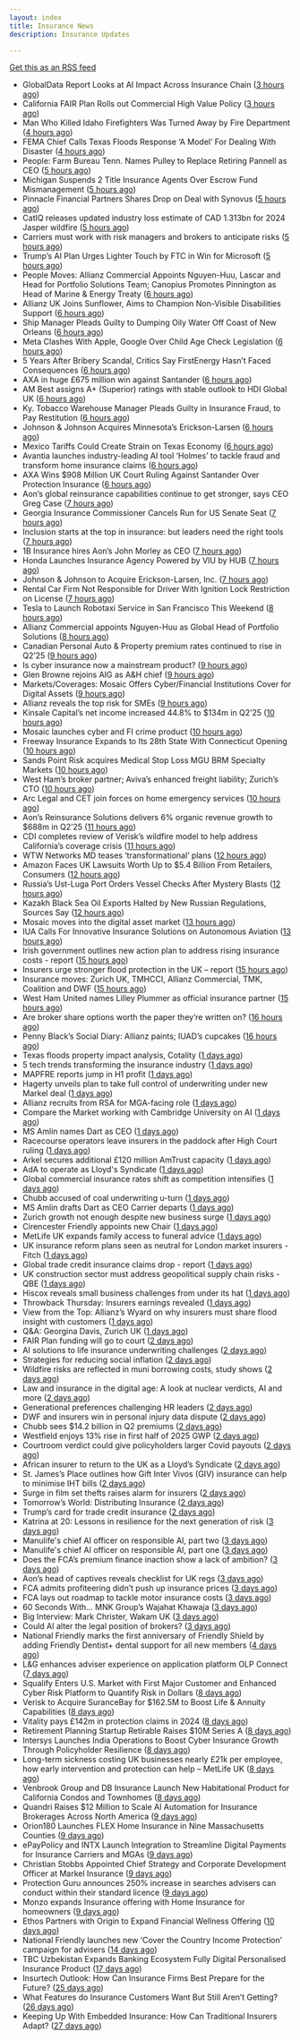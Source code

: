 ```yaml
---
layout: index
title: Insurance News
description: Insurance Updates

---
```


[Get this as an RSS feed](/insurance.rss)

<!-- news_marker starts -->
- GlobalData Report Looks at AI Impact Across Insurance Chain ([3 hours ago](https://insurance-edge.net/2025/07/25/globaldata-report-looks-at-ai-impact-across-insurance-chain/))
- California FAIR Plan Rolls out Commercial High Value Policy ([3 hours ago](https://www.insurancejournal.com/news/west/2025/07/25/833310.htm))
- Man Who Killed Idaho Firefighters Was Turned Away by Fire Department ([4 hours ago](https://www.insurancejournal.com/news/west/2025/07/25/833307.htm))
- FEMA Chief Calls Texas Floods Response ‘A Model’ For Dealing With Disaster ([4 hours ago](https://www.insurancejournal.com/news/southcentral/2025/07/25/833299.htm))
- People: Farm Bureau Tenn. Names Pulley to Replace Retiring Pannell as CEO ([5 hours ago](https://www.insurancejournal.com/news/southeast/2025/07/25/833298.htm))
- Michigan Suspends 2 Title Insurance Agents Over Escrow Fund Mismanagement ([5 hours ago](https://www.insurancejournal.com/news/midwest/2025/07/25/833295.htm))
- Pinnacle Financial Partners Shares Drop on Deal with Synovus ([5 hours ago](https://www.insurancejournal.com/news/southeast/2025/07/25/833291.htm))
- CatIQ releases updated industry loss estimate of CAD 1.313bn for 2024 Jasper wildfire ([5 hours ago](https://www.reinsurancene.ws/catiq-releases-updated-industry-loss-estimate-of-cad-1-313bn-for-2024-jasper-wildfire/))
- Carriers must work with risk managers and brokers to anticipate risks ([5 hours ago](https://www.insurancebusinessmag.com/uk/news/breaking-news/carriers-must-work-with-risk-managers-and-brokers-to-anticipate-risks-543906.aspx))
- Trump’s AI Plan Urges Lighter Touch by FTC in Win for Microsoft ([5 hours ago](https://www.insurancejournal.com/news/national/2025/07/25/833287.htm))
- People Moves: Allianz Commercial Appoints Nguyen-Huu, Lascar and Head for Portfolio Solutions Team; Canopius Promotes Pinnington as Head of Marine & Energy Treaty ([6 hours ago](https://www.insurancejournal.com/news/international/2025/07/25/833250.htm))
- Allianz UK Joins Sunflower, Aims to Champion Non-Visible Disabilities Support ([6 hours ago](https://insurance-edge.net/2025/07/25/allianz-uk-joins-sunflower-aims-to-champion-non-visible-disabilities-support/))
- Ship Manager Pleads Guilty to Dumping Oily Water Off Coast of New Orleans ([6 hours ago](https://www.insurancejournal.com/news/southcentral/2025/07/25/833275.htm))
- Meta Clashes With Apple, Google Over Child Age Check Legislation ([6 hours ago](https://www.insurancejournal.com/news/national/2025/07/25/833246.htm))
- 5 Years After Bribery Scandal, Critics Say FirstEnergy Hasn’t Faced Consequences ([6 hours ago](https://www.insurancejournal.com/news/midwest/2025/07/25/833266.htm))
- AXA in huge £675 million win against Santander ([6 hours ago](https://www.insurancebusinessmag.com/uk/news/legal-insights/axa-in-huge-675-million-win-against-santander-543889.aspx))
- AM Best assigns A+ (Superior) ratings with stable outlook to HDI Global UK ([6 hours ago](https://www.reinsurancene.ws/am-best-assigns-a-superior-ratings-with-stable-outlook-to-hdi-global-uk/))
- Ky. Tobacco Warehouse Manager Pleads Guilty in Insurance Fraud, to Pay Restitution ([6 hours ago](https://www.insurancejournal.com/news/southeast/2025/07/25/833247.htm))
- Johnson & Johnson Acquires Minnesota’s Erickson-Larsen ([6 hours ago](https://www.insurancejournal.com/news/midwest/2025/07/25/833256.htm))
- Mexico Tariffs Could Create Strain on Texas Economy ([6 hours ago](https://www.insurancejournal.com/news/southcentral/2025/07/25/833251.htm))
- Avantia launches industry-leading AI tool ‘Holmes’ to tackle fraud and transform home insurance claims ([6 hours ago](https://insurance-edge.net/2025/07/25/avantia-launches-industry-leading-ai-tool-holmes-to-tackle-fraud-and-transform-home-insurance-claims/))
- AXA Wins $908 Million UK Court Ruling Against Santander Over Protection Insurance ([6 hours ago](https://www.insurancejournal.com/news/international/2025/07/25/833243.htm))
- Aon’s global reinsurance capabilities continue to get stronger, says CEO Greg Case ([7 hours ago](https://www.reinsurancene.ws/aons-global-reinsurance-capabilities-continue-to-get-stronger-says-ceo-greg-case/))
- Georgia Insurance Commissioner Cancels Run for US Senate Seat ([7 hours ago](https://www.insurancejournal.com/news/southeast/2025/07/25/833234.htm))
- Inclusion starts at the top in insurance: but leaders need the right tools ([7 hours ago](https://insurance-edge.net/2025/07/25/inclusion-starts-at-the-top-in-insurance-but-leaders-need-the-right-tools/))
- 1B Insurance hires Aon’s John Morley as CEO ([7 hours ago](https://www.reinsurancene.ws/1b-insurance-hires-aons-john-morley-as-ceo/))
- Honda Launches Insurance Agency Powered by VIU by HUB ([7 hours ago](https://www.insurancejournal.com/news/national/2025/07/25/833226.htm))
- Johnson & Johnson to Acquire Erickson-Larsen, Inc. ([7 hours ago](https://www.insurancejournal.com/services/newswire/2025/07/25/833231.htm))
- Rental Car Firm Not Responsible for Driver With Ignition Lock Restriction on License ([7 hours ago](https://www.insurancejournal.com/news/east/2025/07/25/833221.htm))
- Tesla to Launch Robotaxi Service in San Francisco This Weekend ([8 hours ago](https://www.insurancejournal.com/news/west/2025/07/25/833218.htm))
- Allianz Commercial appoints Nguyen-Huu as Global Head of Portfolio Solutions ([8 hours ago](https://www.reinsurancene.ws/allianz-commercial-appoints-nguyen-huu-as-global-head-of-portfolio-solutions/))
- Canadian Personal Auto & Property premium rates continued to rise in Q2’25 ([9 hours ago](https://www.reinsurancene.ws/canadian-personal-auto-property-premium-rates-continued-to-rise-in-q225/))
- Is cyber insurance now a mainstream product? ([9 hours ago](https://www.insurancebusinessmag.com/uk/tv/is-cyber-insurance-now-a-mainstream-product-543838.aspx))
- Glen Browne rejoins AIG as A&H chief ([9 hours ago](https://www.insurancebusinessmag.com/uk/news/breaking-news/glen-browne-rejoins-aig-as-aandh-chief-543840.aspx))
- Markets/Coverages: Mosaic Offers Cyber/Financial Institutions Cover for Digital Assets ([9 hours ago](https://www.insurancejournal.com/news/international/2025/07/25/833212.htm))
- Allianz reveals the top risk for SMEs ([9 hours ago](https://www.insurancebusinessmag.com/uk/news/sme/allianz-reveals-the-top-risk-for-smes-543841.aspx))
- Kinsale Capital’s net income increased 44.8% to $134m in Q2’25 ([10 hours ago](https://www.reinsurancene.ws/kinsale-capitals-net-income-increased-44-8-to-134m-in-q225/))
- Mosaic launches cyber and FI crime product ([10 hours ago](https://www.insurancebusinessmag.com/uk/news/cyber/mosaic-launches-cyber-and-fi-crime-product-543844.aspx))
- Freeway Insurance Expands to Its 28th State With Connecticut Opening ([10 hours ago](https://www.insurancejournal.com/news/east/2025/07/25/833208.htm))
- Sands Point Risk acquires Medical Stop Loss MGU BRM Specialty Markets ([10 hours ago](https://www.reinsurancene.ws/sands-point-risk-acquires-medical-stop-loss-mgu-brm-specialty-markets/))
- West Ham’s broker partner; Aviva’s enhanced freight liability; Zurich’s CTO ([10 hours ago](https://www.postonline.co.uk/news/7958240/west-hams-broker-partner-avivas-enhanced-freight-liability-zurichs-cto))
- Arc Legal and CET join forces on home emergency services ([10 hours ago](https://www.insurancebusinessmag.com/uk/news/property-insurance/arc-legal-and-cet-join-forces-on-home-emergency-services-543842.aspx))
- Aon’s Reinsurance Solutions delivers 6% organic revenue growth to $688m in Q2’25 ([11 hours ago](https://www.reinsurancene.ws/aons-reinsurance-solutions-delivers-6-organic-revenue-growth-to-688m-in-q225/))
- CDI completes review of Verisk’s wildfire model to help address California’s coverage crisis ([11 hours ago](https://www.reinsurancene.ws/cdi-completes-review-of-verisks-wildfire-model-to-help-address-californias-coverage-crisis/))
- WTW Networks MD teases ‘transformational’ plans ([12 hours ago](https://www.postonline.co.uk/broker/7958211/wtw-networks-md-teases-%E2%80%98transformational%E2%80%99-plans))
- Amazon Faces UK Lawsuits Worth Up to $5.4 Billion From Retailers, Consumers ([12 hours ago](https://www.insurancejournal.com/news/international/2025/07/25/833205.htm))
- Russia’s Ust-Luga Port Orders Vessel Checks After Mystery Blasts ([12 hours ago](https://www.insurancejournal.com/news/international/2025/07/25/833149.htm))
- Kazakh Black Sea Oil Exports Halted by New Russian Regulations, Sources Say ([12 hours ago](https://www.insurancejournal.com/news/international/2025/07/25/833151.htm))
- Mosaic moves into the digital asset market ([13 hours ago](https://insurance-edge.net/2025/07/25/mosaic-moves-into-the-digital-asset-market/))
- IUA Calls For Innovative Insurance Solutions on Autonomous Aviation ([13 hours ago](https://insurance-edge.net/2025/07/25/iua-calls-for-innovative-insurance-solutions-on-autonomous-aviation/))
- Irish government outlines new action plan to address rising insurance costs - report ([15 hours ago](https://www.insurancebusinessmag.com/uk/news/breaking-news/irish-government-outlines-new-action-plan-to-address-rising-insurance-costs--report-543820.aspx))
- Insurers urge stronger flood protection in the UK – report ([15 hours ago](https://www.insurancebusinessmag.com/uk/news/catastrophe/insurers-urge-stronger-flood-protection-in-the-uk--report-543819.aspx))
- Insurance moves: Zurich UK, TMHCCI, Allianz Commercial, TMK, Coalition and DWF ([15 hours ago](https://www.insurancebusinessmag.com/uk/news/breaking-news/insurance-moves-zurich-uk-tmhcci-allianz-commercial-tmk-coalition-and-dwf-543818.aspx))
- West Ham United names Lilley Plummer as official insurance partner ([15 hours ago](https://www.insurancebusinessmag.com/uk/news/breaking-news/west-ham-united-names-lilley-plummer-as-official-insurance-partner-543816.aspx))
- Are broker share options worth the paper they’re written on? ([16 hours ago](https://www.postonline.co.uk/broker/7958214/are-broker-share-options-worth-the-paper-they%E2%80%99re-written-on))
- Penny Black’s Social Diary: Allianz paints; IUAD’s cupcakes ([16 hours ago](https://www.postonline.co.uk/people/7957979/penny-black%E2%80%99s-social-diary-allianz-paints-iuad%E2%80%99s-cupcakes))
- Texas floods property impact analysis, Cotality ([1 days ago](https://www.dig-in.com/news/texas-floods-property-impact-analysis-cotality))
- 5 tech trends transforming the insurance industry ([1 days ago](https://www.dig-in.com/opinion/5-tech-trends-transforming-the-insurance-industry))
- MAPFRE reports jump in H1 profit ([1 days ago](https://www.insurancebusinessmag.com/uk/news/breaking-news/mapfre-reports-jump-in-h1-profit-543764.aspx))
- Hagerty unveils plan to take full control of underwriting under new Markel deal ([1 days ago](https://www.insurancebusinessmag.com/uk/news/breaking-news/hagerty-unveils-plan-to-take-full-control-of-underwriting-under-new-markel-deal-543765.aspx))
- Allianz recruits from RSA for MGA-facing role ([1 days ago](https://www.postonline.co.uk/commercial/7958219/allianz-recruits-from-rsa-for-mga-facing-role))
- Compare the Market working with Cambridge University on AI ([1 days ago](https://www.postonline.co.uk/technology/7958218/compare-the-market-working-with-cambridge-university-on-ai))
- MS Amlin names Dart as CEO ([1 days ago](https://www.insurancebusinessmag.com/uk/news/breaking-news/ms-amlin-names-dart-as-ceo-543693.aspx))
- Racecourse operators leave insurers in the paddock after High Court ruling ([1 days ago](https://www.insurancebusinessmag.com/uk/news/legal-insights/racecourse-operators-leave-insurers-in-the-paddock-after-high-court-ruling-543686.aspx))
- Arkel secures additional £120 million AmTrust capacity ([1 days ago](https://www.insurancebusinessmag.com/uk/news/breaking-news/arkel-secures-additional-120-million-amtrust-capacity-543678.aspx))
- AdA to operate as Lloyd's Syndicate ([1 days ago](https://www.insurancebusinessmag.com/uk/news/breaking-news/ada-to-operate-as-lloyds-syndicate-543677.aspx))
- Global commercial insurance rates shift as competition intensifies ([1 days ago](https://www.insurancebusinessmag.com/uk/news/breaking-news/global-commercial-insurance-rates-shift-as-competition-intensifies-543672.aspx))
- Chubb accused of coal underwriting u-turn ([1 days ago](https://www.postonline.co.uk/commercial/7958216/chubb-accused-of-coal-underwriting-u-turn))
- MS Amlin drafts Dart as CEO Carrier departs ([1 days ago](https://www.postonline.co.uk/lloyd%E2%80%99slondon/7958217/ms-amlin-drafts-dart-as-ceo-carrier-departs))
- Zurich growth not enough despite new business surge ([1 days ago](https://www.postonline.co.uk/commercial/7958205/zurich-growth-not-enough-despite-new-business-surge))
- Cirencester Friendly appoints new Chair ([1 days ago](https://ifamagazine.com/cirencester-friendly-appoints-new-chair/))
- MetLife UK expands family access to funeral advice ([1 days ago](https://ifamagazine.com/metlife-uk-expands-family-access-to-funeral-advice/))
- UK insurance reform plans seen as neutral for London market insurers - Fitch ([1 days ago](https://www.insurancebusinessmag.com/uk/news/breaking-news/uk-insurance-reform-plans-seen-as-neutral-for-london-market-insurers--fitch-543633.aspx))
- Global trade credit insurance claims drop - report ([1 days ago](https://www.insurancebusinessmag.com/uk/news/breaking-news/global-trade-credit-insurance-claims-drop--report-543627.aspx))
- UK construction sector must address geopolitical supply chain risks - QBE ([1 days ago](https://www.insurancebusinessmag.com/uk/news/construction-engineering/uk-construction-sector-must-address-geopolitical-supply-chain-risks--qbe-543625.aspx))
- Hiscox reveals small business challenges from under its hat ([1 days ago](https://www.insurancebusinessmag.com/uk/news/sme/hiscox-reveals-small-business-challenges-from-under-its-hat-543623.aspx))
- Throwback Thursday: Insurers earnings revealed ([1 days ago](https://www.postonline.co.uk/people/7956736/throwback-thursday-insurers-earnings-revealed))
- View from the Top: Allianz’s Wyard on why insurers must share flood insight with customers ([1 days ago](https://www.postonline.co.uk/personal/7958015/view-from-the-top-allianz%E2%80%99s-wyard-on-why-insurers-must-share-flood-insight-with-customers))
- Q&A: Georgina Davis, Zurich UK ([1 days ago](https://www.postonline.co.uk/broker/7957642/qa-georgina-davis-zurich-uk))
- FAIR Plan funding will go to court ([2 days ago](https://www.dig-in.com/news/california-fair-plan-funding-will-go-to-court))
- AI solutions to life insurance underwriting challenges ([2 days ago](https://www.dig-in.com/opinion/ai-solutions-to-insurance-underwriting-challenges))
- Strategies for reducing social inflation ([2 days ago](https://www.dig-in.com/news/strategies-for-reducing-social-inflation))
- Wildfire risks are reflected in muni borrowing costs, study shows ([2 days ago](https://www.dig-in.com/news/wildfire-risks-are-reflected-in-muni-borrowing-costs-study-shows))
- Law and insurance in the digital age: A look at nuclear verdicts, AI and more ([2 days ago](https://www.dig-in.com/podcast/law-and-insurance-in-the-digital-age-a-look-at-nuclear-verdicts-ai-and-more))
- Generational preferences challenging HR leaders ([2 days ago](https://www.insurancebusinessmag.com/uk/business-strategy/generational-preferences-challenging-hr-leaders-543566.aspx))
- DWF and insurers win in personal injury data dispute ([2 days ago](https://www.postonline.co.uk/news/7958213/dwf-and-insurers-win-in-personal-injury-data-dispute))
- Chubb sees $14.2 billion in Q2 premiums ([2 days ago](https://www.insurancebusinessmag.com/uk/news/breaking-news/chubb-sees-14-2-billion-in-q2-premiums-543513.aspx))
- Westfield enjoys 13% rise in first half of 2025 GWP ([2 days ago](https://www.insurancebusinessmag.com/uk/news/breaking-news/westfield-enjoys-13-rise-in-first-half-of-2025-gwp-543510.aspx))
- Courtroom verdict could give policyholders larger Covid payouts ([2 days ago](https://www.postonline.co.uk/commercial/7958212/courtroom-verdict-could-give-policyholders-larger-covid-payouts))
- African insurer to return to the UK as a Lloyd’s Syndicate ([2 days ago](https://www.postonline.co.uk/news/7958210/african-insurer-to-return-to-the-uk-as-a-lloyd%E2%80%99s-syndicate))
- St. James’s Place outlines how Gift Inter Vivos (GIV) insurance can help to minimise IHT bills ([2 days ago](https://ifamagazine.com/st-jamess-place-outlines-how-gift-inter-vivos-giv-insurance-can-help-to-minimise-iht-bills/))
- Surge in film set thefts raises alarm for insurers ([2 days ago](https://www.postonline.co.uk/commercial/7957906/surge-in-film-set-thefts-raises-alarm-for-insurers))
- Tomorrow’s World: Distributing Insurance ([2 days ago](https://www.postonline.co.uk/broker/7958017/tomorrow%E2%80%99s-world-distributing-insurance))
- Trump’s card for trade credit insurance ([2 days ago](https://www.postonline.co.uk/commercial/7957922/trump%E2%80%99s-card-for-trade-credit-insurance))
- Katrina at 20: Lessons in resilience for the next generation of risk ([3 days ago](https://www.dig-in.com/opinion/lessons-learned-from-hurricane-katrina))
- Manulife's chief AI officer on responsible AI, part two ([3 days ago](https://www.dig-in.com/news/manulife-chief-ai-officer-on-responsible-ai-part-two))
- Manulife's chief AI officer on responsible AI, part one ([3 days ago](https://www.dig-in.com/news/manulifes-chief-ai-officer-on-responsible-ai))
- Does the FCA’s premium finance inaction show a lack of ambition? ([3 days ago](https://www.postonline.co.uk/news/7958203/does-fca%E2%80%99s-premium-finance-inaction-show-a-lack-of-ambition))
- Aon’s head of captives reveals checklist for UK regs ([3 days ago](https://www.postonline.co.uk/regulation/7958193/aon%E2%80%99s-head-of-captives-reveals-checklist-for-uk-regs))
- FCA admits profiteering didn’t push up insurance prices ([3 days ago](https://www.postonline.co.uk/regulation/7958197/fca-admits-profiteering-didnt-push-up-insurance-prices))
- FCA lays out roadmap to tackle motor insurance costs ([3 days ago](https://www.postonline.co.uk/personal/7958196/fca-lays-out-roadmap-to-tackle-motor-insurance-costs))
- 60 Seconds With... MNK Group’s Wajahat Khawaja ([3 days ago](https://www.postonline.co.uk/people/7957961/60-seconds-with-mnk-groups-wajahat-khawaja))
- Big Interview: Mark Christer, Wakam UK ([3 days ago](https://www.postonline.co.uk/personal/7958184/big-interview-mark-christer-wakam-uk))
- Could AI alter the legal position of brokers? ([3 days ago](https://www.postonline.co.uk/broker/7958013/could-ai-alter-the-legal-position-of-brokers))
- National Friendly marks the first anniversary of Friendly Shield by adding Friendly Dentist+ dental support for all new members ([4 days ago](https://ifamagazine.com/national-friendly-marks-the-first-anniversary-of-friendly-shield-by-adding-friendly-dentist-dental-support-for-all-new-members/))
- L&G enhances adviser experience on application platform OLP Connect ([7 days ago](https://ifamagazine.com/lg-enhances-adviser-experience-on-application-platform-olp-connect/))
- Squalify Enters U.S. Market with First Major Customer and Enhanced Cyber Risk Platform to Quantify Risk in Dollars ([8 days ago](https://www.insurtechinsights.com/squalify-enters-u-s-market-with-first-major-customer-and-enhanced-cyber-risk-platform-to-quantify-risk-in-dollars/))
- Verisk to Acquire SuranceBay for $162.5M to Boost Life & Annuity Capabilities ([8 days ago](https://www.insurtechinsights.com/verisk-to-acquire-surancebay-for-162-5m-to-boost-life-annuity-capabilities/))
- Vitality pays £142m in protection claims in 2024 ([8 days ago](https://ifamagazine.com/vitality-pays-142m-in-protection-claims-in-2024/))
- Retirement Planning Startup Retirable Raises $10M Series A ([8 days ago](https://www.insurtechinsights.com/retirement-planning-startup-retirable-raises-10m-series-a/))
- Intersys Launches India Operations to Boost Cyber Insurance Growth Through Policyholder Resilience ([8 days ago](https://www.insurtechinsights.com/intersys-launches-india-operations-to-boost-cyber-insurance-growth-through-policyholder-resilience/))
- Long-term sickness costing UK businesses nearly £21k per employee, how early intervention and protection can help – MetLife UK ([8 days ago](https://ifamagazine.com/long-term-sickness-costing-uk-businesses-nearly-21k-per-employee-how-early-intervention-and-protection-can-help-metlife-uk/))
- Venbrook Group and DB Insurance Launch New Habitational Product for California Condos and Townhomes ([8 days ago](https://www.insurtechinsights.com/venbrook-group-and-db-insurance-launch-new-habitational-product-for-california-condos-and-townhomes/))
- Quandri Raises $12 Million to Scale AI Automation for Insurance Brokerages Across North America ([9 days ago](https://www.insurtechinsights.com/quandri-raises-12-million-to-scale-ai-automation-for-insurance-brokerages-across-north-america/))
- Orion180 Launches FLEX Home Insurance in Nine Massachusetts Counties ([9 days ago](https://www.insurtechinsights.com/orion180-launches-flex-home-insurance-in-nine-massachusetts-counties/))
- ePayPolicy and INTX Launch Integration to Streamline Digital Payments for Insurance Carriers and MGAs ([9 days ago](https://www.insurtechinsights.com/epaypolicy-and-intx-launch-integration-to-streamline-digital-payments-for-insurance-carriers-and-mgas/))
- Christian Stobbs Appointed Chief Strategy and Corporate Development Officer at Markel Insurance ([9 days ago](https://www.insurtechinsights.com/christian-stobbs-appointed-chief-strategy-and-corporate-development-officer-at-markel-insurance/))
- Protection Guru announces 250% increase in searches advisers can conduct within their standard licence ([9 days ago](https://ifamagazine.com/protection-guru-announces-250-increase-in-searches-advisers-can-conduct-within-their-standard-licence/))
- Monzo expands Insurance offering with Home Insurance for homeowners ([9 days ago](https://ifamagazine.com/monzo-expands-insurance-offering-with-home-insurance-for-homeowners/))
- Ethos Partners with Origin to Expand Financial Wellness Offering ([10 days ago](https://www.insurtechinsights.com/ethos-partners-with-origin-to-expand-financial-wellness-offering/))
- National Friendly launches new ‘Cover the Country Income Protection’ campaign for advisers ([14 days ago](https://ifamagazine.com/national-friendly-launches-new-cover-the-country-income-protection-campaign-for-advisers/))
- TBC Uzbekistan Expands Banking Ecosystem Fully Digital Personalised Insurance Product ([17 days ago](https://thefintechtimes.com/tbc-uzbekistan-launches-fully-digital-personalised-insurance-product/))
- Insurtech Outlook: How Can Insurance Firms Best Prepare for the Future? ([25 days ago](https://thefintechtimes.com/insurtech-outlook-how-can-insurance-firms-best-prepare-for-the-future/))
- What Features do Insurance Customers Want But Still Aren’t Getting? ([26 days ago](https://thefintechtimes.com/what-features-do-insurance-customers-want-but-still-arent-getting/))
- Keeping Up With Embedded Insurance: How Can Traditional Insurers Adapt? ([27 days ago](https://thefintechtimes.com/keeping-up-with-embedded-insurance-how-can-traditional-insurers-adapt/))

<!-- news_marker ends -->